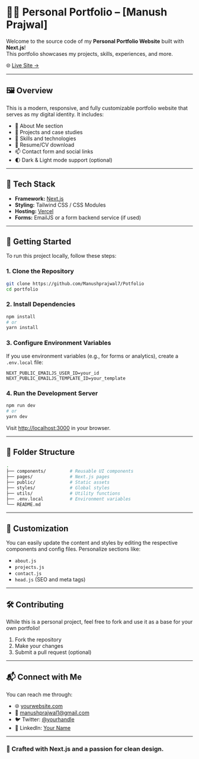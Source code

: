 # 🧑‍💻 Personal Portfolio – [Manush Prajwal]

Welcome to the source code of my **Personal Portfolio Website** built with **Next.js**!  
This portfolio showcases my projects, skills, experiences, and more.

🌐 [Live Site →](https://manushpotfolio.vercel.app/)

---

## 🖼️ Overview

This is a modern, responsive, and fully customizable portfolio website that serves as my digital identity. It includes:

- 👋 About Me section
- 💼 Projects and case studies
- 🧠 Skills and technologies
- 📄 Resume/CV download
- 📫 Contact form and social links
- 🌓 Dark & Light mode support (optional)

---

## 🧰 Tech Stack

- **Framework:** [Next.js](https://nextjs.org/)
- **Styling:** Tailwind CSS / CSS Modules
- **Hosting:** [Vercel](https://vercel.com/)
- **Forms:** EmailJS or a form backend service (if used)

---

## 🚀 Getting Started

To run this project locally, follow these steps:

### 1. Clone the Repository

```bash
git clone https://github.com/Manushprajwal7/Potfolio
cd portfolio
```

### 2. Install Dependencies

```bash
npm install
# or
yarn install
```

### 3. Configure Environment Variables

If you use environment variables (e.g., for forms or analytics), create a `.env.local` file:

```env
NEXT_PUBLIC_EMAILJS_USER_ID=your_id
NEXT_PUBLIC_EMAILJS_TEMPLATE_ID=your_template
```

### 4. Run the Development Server

```bash
npm run dev
# or
yarn dev
```

Visit [http://localhost:3000](http://localhost:3000) in your browser.

---

## 📁 Folder Structure

```bash
.
├── components/         # Reusable UI components
├── pages/              # Next.js pages
├── public/             # Static assets
├── styles/             # Global styles
├── utils/              # Utility functions
├── .env.local          # Environment variables
└── README.md
```

---

## 🎨 Customization

You can easily update the content and styles by editing the respective components and config files. Personalize sections like:

- `about.js`
- `projects.js`
- `contact.js`
- `head.js` (SEO and meta tags)

---

## 🛠️ Contributing

While this is a personal project, feel free to fork and use it as a base for your own portfolio!

1. Fork the repository
2. Make your changes
3. Submit a pull request (optional)

---



## 📬 Connect with Me

You can reach me through:

- 🌐 [yourwebsite.com](https://manushpotfolio.vercel.app/)
- 📧 manushprajwal1@gmail.com
- 🐦 Twitter: [@yourhandle](https://x.com/_manushprajwal/highlights)
- 💼 LinkedIn: [Your Name](https://www.linkedin.com/in/manush-prajwal-16a883294/)

---

### 🌟 Crafted with Next.js and a passion for clean design.
